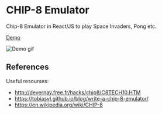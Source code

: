 # CHIP-8 Emulator

Chip-8 Emulator in React/JS to play Space Invaders, Pong etc.

[Demo](https://annovo.github.io/chip-8/)

![Demo gif](https://media.giphy.com/media/2Mtqg8tdMHihNBartk/giphy.gif)

## References

Useful resourses:

* http://devernay.free.fr/hacks/chip8/C8TECH10.HTM
* https://tobiasvl.github.io/blog/write-a-chip-8-emulator/
* https://en.wikipedia.org/wiki/CHIP-8
